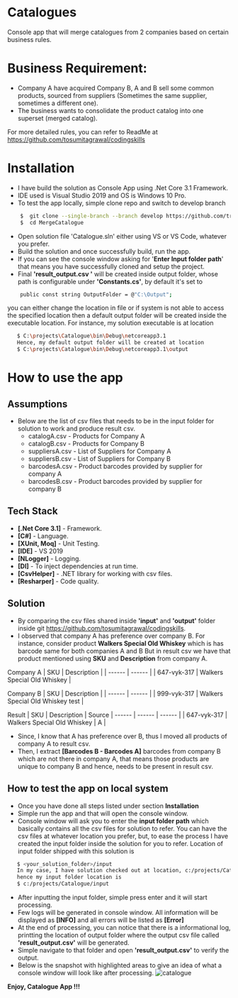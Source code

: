 # Catalogues
Console app that will merge catalogues from 2 companies based on certain business rules.

# Business Requirement:
- Company A have acquired Company B, A and B sell some common products, sourced from suppliers (Sometimes the same supplier, sometimes a different one).
- The business wants to consolidate the product catalog into one superset (merged catalog).

For more detailed rules, you can refer to ReadMe at https://github.com/tosumitagrawal/codingskills

# Installation
- I have build the solution as Console App using .Net Core 3.1 Framework.
- IDE used is Visual Studio 2019 and OS is Windows 10 Pro.
- To test the app locally, simple clone repo and switch to develop branch
 ```sh
     $  git clone --single-branch --branch develop https://github.com/training4all/MergeCatalogue.git
     $  cd MergeCatalogue
 ```
- Open solution file 'Catalogue.sln' either using VS or VS Code, whatever you prefer.
- Build the solution and once successfully build, run the app.
- If you can see the console window asking for '**Enter Input folder path**' that means you have successfully cloned and setup the project.
- Final **'result_output.csv '** will be created inside output folder, whose path is configurable under **'Constants.cs'**, by default it's set to 
 ```sh
     public const string OutputFolder = @"C:\Output";
 ```
 you can either change the location in file or if system is not able to access the specified location then a default output folder will be created inside the executable location.
 For instance, my solution executable is at location 
  ```sh
     $ C:\projects\Catalogue\bin\Debug\netcoreapp3.1
     Hence, my default output folder will be created at location
     $ C:\projects\Catalogue\bin\Debug\netcoreapp3.1\output
 ```
 
# How to use the app
## Assumptions
- Below are the list of csv files that needs to be in the input folder for solution to work and produce result csv.
  - catalogA.csv - Products for Company A
  - catalogB.csv - Products for Company B
  - suppliersA.csv - List of Suppliers for Company A
  - suppliersB.csv - List of Suppliers for Company B
  - barcodesA.csv - Product barcodes provided by supplier for company A
  - barcodesB.csv - Product barcodes provided by supplier for company B
  
## Tech Stack
- **[.Net Core 3.1]** - Framework.
- **[C#]** - Language.
- **[XUnit, Moq]** - Unit Testing.
- **[IDE]** - VS 2019
- **[NLogger]** - Logging.
- **[DI]** - To inject dependencies at run time.
- **[CsvHelper]** - .NET library for working with csv files.
- **[Resharper]** - Code quality.

## Solution
- By comparing the csv files shared inside **'input'** and **'output'** folder inside git https://github.com/tosumitagrawal/codingskills.
- I observed that company A has preference over company B. For instance, consider product **Walkers Special Old Whiskey** which is has barcode same for both companies A and B
But in result csv we have that product mentioned using **SKU** and **Description** from company A.

Company A
| SKU | Description |
| ------ | ------ |
| 647-vyk-317 | Walkers Special Old Whiskey |

Company B
| SKU | Description |
| ------ | ------ |
| 999-vyk-317 | Walkers Special Old Whiskey test |

Result 
| SKU | Description | Source
| ------ | ------ | ------ |
| 647-vyk-317 | Walkers Special Old Whiskey | A |
- Since, I know that A has preference over B, thus I moved all products of company A to result csv.
- Then, I extract **[Barcodes B - Barcodes A]** barcodes from company B which are not there in company A, that means those products are unique to company B and hence,
needs to be present in result csv.

## How to test the app on local system
- Once you have done all steps listed under section **Installation**
- Simple run the app and that will open the console window.
- Console window will ask you to enter the **input folder path** which basically contains all the csv files for solution to refer.
You can have the csv files at whatever location you prefer, but, to ease the process I have created the input folder inside the solution for you to refer.
Location of input folder shipped with this solution is
 ```sh
    $ <your_solution_folder>/input
    In my case, I have solution checked out at location, c:/projects/Catalogue,
    hence my input folder location is
    $ c:/projects/Catalogue/input
 ```
 - After inputting the input folder, simple press enter and it will start processing.
 - Few logs will be generated in console window. All information will be displayed as **[INFO]** and all errors will be listed as **[Error]**
 - At the end of processing, you can notice that there is a informational log, printting the location of output folder where the output csv 
 file called **'result_output.csv'** will be generated.
 - Simple navigate to that folder and open **'result_output.csv'** to verify the output.
 - Below is the snapshot with highlighted areas to give an idea of what a console window will look like after processing.
![catalogue](https://user-images.githubusercontent.com/17959609/107311518-9af78d00-6ae2-11eb-892a-d4606680b53e.png)

**Enjoy, Catalogue App !!!**
